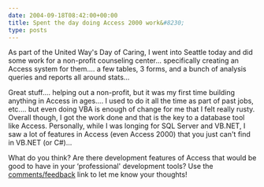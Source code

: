 ```yaml
---
date: 2004-09-18T08:42:00+00:00
title: Spent the day doing Access 2000 work&#8230;
type: posts
---
```

As part of the United Way's Day of Caring, I went into Seattle today and did some work for a non-profit counseling center... specifically creating an Access system for them.... a few tables, 3 forms, and a bunch of analysis queries and reports all around stats...

Great stuff.... helping out a non-profit, but it was my first time building anything in Access in ages.... I used to do it all the time as part of past jobs, etc.... but even doing VBA is enough of change for me that I felt really rusty. Overall though, I got the work done and that is the key to a database tool like Access. Personally, while I was longing for SQL Server and VB.NET, I saw a lot of features in Access (even Access 2000) that you just can't find in VB.NET (or C#)...

What do you think? Are there development features of Access that would be good to have in your &#8216;professional' development tools? Use the [comments/feedback](http://blogs.duncanmackenzie.net/duncanma/archive/2004/09/18/658.aspx#FeedBack) link to let me know your thoughts!
